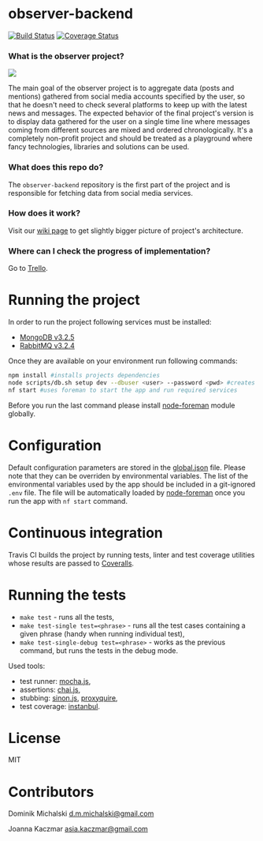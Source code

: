 observer-backend
===============

[![Build Status](https://travis-ci.org/johnjs/observer-backend.svg?branch=master)](https://travis-ci.org/johnjs/observer-backend)
[![Coverage Status](https://coveralls.io/repos/github/johnjs/observer-backend/badge.svg?branch=master)](https://coveralls.io/github/johnjs/observer-backend?branch=master)

### What is the observer project?
![](http://stream1.gifsoup.com/view7/3852456/lemur-eyes-o.gif)

The main goal of the observer project is to aggregate data (posts and mentions) gathered from social media accounts specified by the user, so that he doesn't need to check several platforms to keep up with the latest news and messages. The expected behavior of the final project's version is to display data gathered for the user on a single time line where messages coming from different sources are mixed and ordered chronologically. It's a completely non-profit project and should be treated as a playground where fancy technologies, libraries and solutions can be used.

### What does this repo do?
The `observer-backend` repository is the first part of the project and is responsible for fetching data from  social media services.

### How does it work?
Visit our [wiki page](https://github.com/johnjs/observer-backend/wiki/Architecture) to get slightly bigger picture of project's architecture.

### Where can I check the progress of implementation?
Go to [Trello](https://trello.com/b/w70yoQWp/observer-backend).

Running the project
===============
In order to run the project following services must be installed:
* [MongoDB v3.2.5](https://www.mongodb.org/)
* [RabbitMQ v3.2.4](https://www.rabbitmq.com/)

Once they are available on your environment run following commands:

```sh
npm install #installs projects dependencies
node scripts/db.sh setup dev --dbuser <user> --password <pwd> #creates DB users and collections
nf start #uses foreman to start the app and run required services
```

Before you run the last command please install [node-foreman](https://github.com/strongloop/node-foreman) module globally.

Configuration
===============
Default configuration parameters are stored in the [global.json](https://github.com/johnjs/observer-backend/blob/master/lib/config/global.json) file. Please note that they can be overriden by environmental variables. The list of the environmental variables used by the app should be included in a git-ignored `.env` file. The file will be automatically loaded by [node-foreman](https://github.com/strongloop/node-foreman#usage) once you run the app with `nf start` command.

Continuous integration
===============
Travis CI builds the project by running tests, linter and test coverage utilities whose results are passed to [Coveralls](https://coveralls.io).


Running the tests
===============

* `make test` - runs all the tests,
* `make test-single test=<phrase>` - runs all the test cases containing a given phrase (handy when running individual test),
* `make test-single-debug test=<phrase>` - works as the previous command, but runs the tests in the debug mode.

Used tools:
* test runner: [mocha.js](https://mochajs.org/),
* assertions: [chai.js](chaijs.com),
* stubbing: [sinon.js](chaijs.com), [proxyquire](https://github.com/thlorenz/proxyquire),
* test coverage: [instanbul](https://github.com/gotwarlost/istanbul).

License
===============
MIT

Contributors
===============
Dominik Michalski <d.m.michalski@gmail.com>

Joanna Kaczmar <asia.kaczmar@gmail.com>
